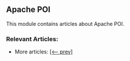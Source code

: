 ## Apache POI

This module contains articles about Apache POI.

### Relevant Articles:

- More articles: [[<-- prev]](../apache-poi-2)
